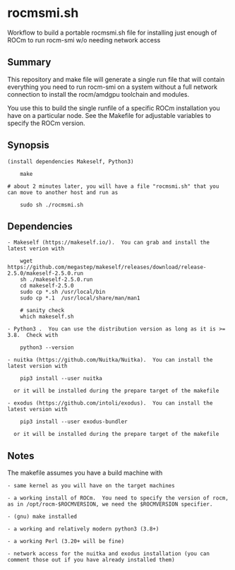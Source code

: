 # rocmsmi.sh
Workflow to build a portable rocmsmi.sh file for installing just enough of ROCm to run rocm-smi w/o needing network access

## Summary

This repository and make file will generate a single run file that will contain everything you need to run rocm-smi on a system without a full network connection to install the rocm/amdgpu toolchain and modules.

You use this to build the single runfile of a specific ROCm installation you have on a particular node.  See the Makefile for adjustable variables to specify the ROCm version.

## Synopsis
	(install dependencies Makeself, Python3)

		make

	# about 2 minutes later, you will have a file "rocmsmi.sh" that you can move to another host and run as 

		sudo sh ./rocmsmi.sh

## Dependencies

	- Makeself (https://makeself.io/).  You can grab and install the latest verion with

		wget https://github.com/megastep/makeself/releases/download/release-2.5.0/makeself-2.5.0.run
		sh ./makeself-2.5.0.run
		cd makeself-2.5.0
		sudo cp *.sh /usr/local/bin
		sudo cp *.1  /usr/local/share/man/man1

		# sanity check
		which makeself.sh

	- Python3 .  You can use the distribution version as long as it is >= 3.8.  Check with 

		python3 --version

	- nuitka (https://github.com/Nuitka/Nuitka).  You can install the latest version with

		pip3 install --user nuitka

	  or it will be installed during the prepare target of the makefile

	- exodus (https://github.com/intoli/exodus).  You can install the latest version with

		pip3 install --user exodus-bundler

	  or it will be installed during the prepare target of the makefile

		
## Notes

The makefile assumes you have a build machine with

	- same kernel as you will have on the target machines

	- a working install of ROCm.  You need to specify the version of rocm, as in /opt/rocm-$ROCMVERSION, we need the $ROCMVERSION specifier.

	- (gnu) make installed

	- a working and relatively modern python3 (3.8+)

	- a working Perl (3.20+ will be fine)

	- network access for the nuitka and exodus installation (you can comment those out if you have already installed them)


